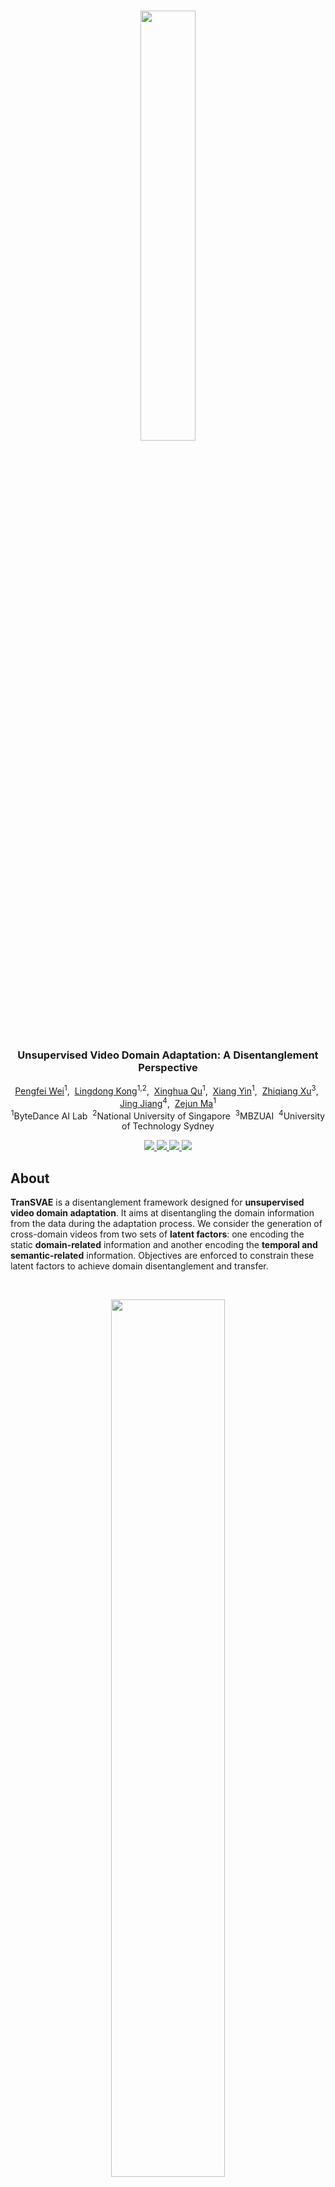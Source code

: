 <br />
<p align="center">
  <img src="figs/logo.png" align="center" width="42%">
  
  <h3 align="center"><strong>Unsupervised Video Domain Adaptation: A Disentanglement Perspective</strong></h3>

  <p align="center">
      <a href="https://scholar.google.com/citations?user=a94WthkAAAAJ" target='_blank'>Pengfei Wei</a><sup>1</sup>,&nbsp;
      <a href="https://scholar.google.com/citations?user=-j1j7TkAAAAJ" target='_blank'>Lingdong Kong</a><sup>1,2</sup>,&nbsp;
      <a href="https://scholar.google.com/citations?user=2PxlmU0AAAAJ" target='_blank'>Xinghua Qu</a><sup>1</sup>,&nbsp;
      <a href="https://scholar.google.com/citations?user=e6_J-lEAAAAJ" target='_blank'>Xiang Yin</a><sup>1</sup>,&nbsp;
      <a href="" target='_blank'>Zhiqiang Xu</a><sup>3</sup>,&nbsp;
      <a href="https://scholar.google.com/citations?user=XFtCe08AAAAJ" target='_blank'>Jing Jiang</a><sup>4</sup>,&nbsp;
      <a href="" target='_blank'>Zejun Ma</a><sup>1</sup>
    <br>
  <sup>1</sup>ByteDance AI Lab&nbsp; <sup>2</sup>National University of Singapore&nbsp; <sup>3</sup>MBZUAI&nbsp; <sup>4</sup>University of Technology Sydney
  </p>
</p>

<p align="center">
  <a href="https://arxiv.org/abs/2208.07365" target='_blank'>
    <img src="https://img.shields.io/badge/Paper-%F0%9F%93%83-blue">
  </a>
  
  <a href="https://ldkong.com/TranSVAE" target='_blank'>
    <img src="https://img.shields.io/badge/Project-%F0%9F%94%97-lightgreen">
  </a>
  
  <a href="https://huggingface.co/spaces/ldkong/TranSVAE" target='_blank'>
    <img src="https://img.shields.io/badge/Demo-%F0%9F%8E%AC-pink">
  </a>
  
  <a href="" target='_blank'>
    <img src="https://img.shields.io/badge/%E4%B8%AD%E8%AF%91%E7%89%88-%F0%9F%90%BC-red">
  </a>
</p>

## About
**TranSVAE** is a disentanglement framework designed for **unsupervised video domain adaptation**. It aims at disentangling the domain information from the data during the adaptation process. We consider the generation of cross-domain videos from two sets of **latent factors**: one encoding the static **domain-related** information and another encoding the **temporal and semantic-related** information. Objectives are enforced to constrain these latent factors to achieve domain disentanglement and transfer.

<br>
<p align="center">
  <img src="figs/example.gif" align="center" width="60%">
  <br>
  <strong>Col1:</strong> Original sequences ("Human" $\mathcal{D}=\mathbf{P}_1$ and "Alien" $\mathcal{D}=\mathbf{P}_2$); <strong>Col2:</strong> Sequence reconstructions; <strong>Col3:</strong> Reconstructed sequences using $z_1^{\mathcal{D}},...,z_T^{\mathcal{D}}$; <strong>Col4:</strong> Domain transferred sequences with exchanged $z_d^{\mathcal{D}}$.
</p>
<br>

Visit our [project page](https://ldkong.com/TranSVAE) to explore more details. :paw_prints:


## Updates

- [2022.08] - Try a [Gradio demo](https://huggingface.co/spaces/ldkong/TranSVAE) for domain disentanglement in TranSVAE at Hugging Face Spaces! :hugs:
- [2022.08] - Our paper is available on arXiv, click [here](https://arxiv.org/abs/2208.07365) to check it out!


## Outline

- [Highlights](#highlights)
- [Installation](#installation)
- [Data Preparation](#data-preparation)
- [Getting Started](#getting-started)
- [Main Results](#main-results)
- [TODO List](#todo-list)
- [License](#license)
- [Acknowledgement](#acknowledgement)
- [Citation](#citation)


## Highlights

| <strong>Conceptual Comparison</strong> |
|:-:|
|<img src="figs/idea.png" width="70%">|
| <strong>Graphical Model</strong> |
|<img src="figs/graph.png" width="60%">|
| <strong>Framework Overview</strong> |
|<img src="figs/framework.png" width="96%">|

## Installation

Please refer to [INSTALL.md](docs/INSTALL.md) for the installation details.


## Data Preparation

Please refer to [DATA_PREPARE.md](docs/DATA_PREPARE.md) for the details to prepare the <sup>1</sup>[UCF<sub>101</sub>](https://www.crcv.ucf.edu/data/UCF101.php), <sup>2</sup>[HMDB<sub>51</sub>](https://serre-lab.clps.brown.edu/resource/hmdb-a-large-human-motion-database), <sup>3</sup>[Jester](https://20bn.com/datasets/jester), <sup>4</sup>[Epic-Kitchens](https://epic-kitchens.github.io/2021), and <sup>5</sup>[Sprites](https://github.com/YingzhenLi/Sprites) datasets.


## Getting Started

Please refer to [GET_STARTED.md](docs/GET_STARTED.md) to learn more usage about this codebase.


## Main Results

### UCF<sub>101</sub> - HMDB<sub>51</sub>

|        Method        |  Backbone  |  U<sub>101</sub> &#8594; H<sub>51</sub> | H<sub>51</sub> &#8594; U<sub>101</sub> | Average |
|---------------------:|:----------:|:-----:|:-----:|:-----:|
| DANN (JMLR'16)       | ResNet-101 | 75.28 | 76.36 | 75.82 |
| JAN  (ICML'17)       | ResNet-101 | 74.72 | 76.69 | 75.71 |
| AdaBN (PR'18)        | ResNet-101 | 72.22 | 77.41 | 74.82 |
| MCD (CVPR'18)        | ResNet-101 | 73.89 | 79.34 | 76.62 |
| TA<sup>3</sup>N (ICCV'19) | ResNet-101 | 78.33 | 81.79 | 80.06 |
| ABG (MM'20)          | ResNet-101 | 79.17 | 85.11 | 82.14 |
| TCoN (AAAI'20)       | ResNet-101 | 87.22 | 89.14 | 88.18 |
| MA<sup>2</sup>L-TD (WACV'22) | ResNet-101 | 85.00 | 86.59 | 85.80 |
| Source-only          |     I3D    | 80.27 | 88.79 | 84.53 |
| DANN (JMLR'16)       |     I3D    | 80.83 | 88.09 | 84.46 |
| ADDA (CVPR'17)       |     I3D    | 79.17 | 88.44 | 83.81 |
| TA<sup>3</sup>N (ICCV'19) |     I3D    | 81.38 | 90.54 | 85.96 |
| SAVA (ECCV'20)       |     I3D    | 82.22 | 91.24 | 86.73 |
| CoMix (NeurIPS'21)   |     I3D    | 86.66 | 93.87 | 90.22 |
| CO<sup>2</sup>A (WACV'22)    |     I3D    | 87.78 | 95.79 | 91.79 |
| **TranSVAE (Ours)**  |   **I3D**  | **87.78** | **98.95** | **93.37** |
| Oracle               |     I3D    | 95.00 | 96.85 | 95.93 |

### Jester

| Task |  Source-only  |  DANN | ADDA | TA<sup>3</sup>N | CoMix | **TranSVAE (Ours)** | Oracle |
|:----:|:-------------:|:-----:|:----:|:---------------:|:-----:|:-------------------:|:------:|
| **J**<sub>S</sub> &#8594; **J**<sub>T</sub> | 51.5 | 55.4 | 52.3 | 55.5 | 64.7 | **66.1** | 95.6 |

### Epic-Kitchens

| Task |  Source-only  |  DANN | ADDA | TA<sup>3</sup>N | CoMix | **TranSVAE (Ours)** | Oracle |
|:----:|:-------------:|:-----:|:----:|:---------------:|:-----:|:-------------------:|:------:|
| **D**<sub>1</sub> &#8594; **D**<sub>2</sub> | 32.8 | 37.7 | 35.4 | 34.2 | 42.9 | **50.5** | 64.0 |
| **D**<sub>1</sub> &#8594; **D**<sub>3</sub> | 34.1 | 36.6 | 34.9 | 37.4 | 40.9 | **50.3** | 63.7 |
| **D**<sub>2</sub> &#8594; **D**<sub>1</sub> | 35.4 | 38.3 | 36.3 | 40.9 | 38.6 | **50.3** | 57.0 |
| **D**<sub>2</sub> &#8594; **D**<sub>3</sub> | 39.1 | 41.9 | 40.8 | 42.8 | 45.2 | **58.6** | 63.7 |
| **D**<sub>3</sub> &#8594; **D**<sub>1</sub> | 34.6 | 38.8 | 36.1 | 39.9 | 42.3 | **48.0** | 57.0 |
| **D**<sub>3</sub> &#8594; **D**<sub>2</sub> | 35.8 | 42.1 | 41.4 | 44.2 | 49.2 | **58.0** | 64.0 |
|               Average                       | 35.3 | 39.2 | 37.4 | 39.9 | 43.2 | **52.6** | 61.5 |

### Ablation Studies
<strong>UCF<sub>101</sub></strong> &#8594; <strong>HMDB<sub>51</sub></strong>
<br>
<img src="figs/ablation-ucf2hmdb.png">

<strong>HMDB<sub>51</sub></strong> &#8594; <strong>UCF<sub>101</sub></strong>
<br>
<img src="figs/ablation-hmdb2ucf.png">


## TODO List

- [x] Initial release. 🚀
- [x] Add license. See [here](#license) for more details.
- [x] Add demo at Hugging Face Spaces.
- [ ] Add installation details.
- [ ] Add data preparation details.
- [ ] Add evaluation details.
- [ ] Add training details.


## License
<a rel="license" href="http://creativecommons.org/licenses/by-nc-sa/4.0/"><img alt="Creative Commons License" style="border-width:0" src="https://i.creativecommons.org/l/by-nc-sa/4.0/80x15.png" /></a>
<br />
This work is under the <a rel="license" href="http://creativecommons.org/licenses/by-nc-sa/4.0/">Creative Commons Attribution-NonCommercial-ShareAlike 4.0 International License</a>.


## Acknowledgement
We acknowledge the use of the following public resources during the course of this work: <sup>1</sup>[UCF<sub>101</sub>](https://www.crcv.ucf.edu/data/UCF101.php), <sup>2</sup>[HMDB<sub>51</sub>](https://serre-lab.clps.brown.edu/resource/hmdb-a-large-human-motion-database), <sup>3</sup>[Jester](https://20bn.com/datasets/jester), <sup>4</sup>[Epic-Kitchens](https://epic-kitchens.github.io/2021), <sup>5</sup>[Sprites](https://github.com/YingzhenLi/Sprites), <sup>6</sup>[I3D](https://github.com/piergiaj/pytorch-i3d), and <sup>7</sup>[TRN](https://github.com/zhoubolei/TRN-pytorch).


## Citation

If you find this work helpful, please kindly consider citing our paper:

```bibtex
@ARTICLE{wei2022transvae,
  title={Unsupervised Video Domain Adaptation: A Disentanglement Perspective},
  author={Wei, Pengfei and Kong, Lingdong and Qu, Xinghua and Yin, Xiang and Xu, Zhiqiang and Jiang, Jing and Ma, Zejun},
  journal={arXiv preprint arXiv:2208.07365}, 
  year={2022},
}
```
